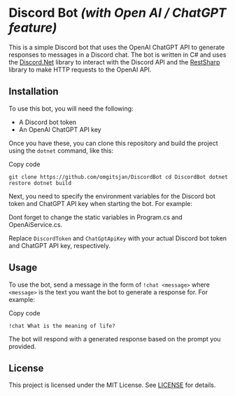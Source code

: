 
# Discord Bot *(with Open AI / ChatGPT feature)*

This is a simple Discord bot that uses the OpenAI ChatGPT API to generate responses to messages in a Discord chat. The bot is written in C# and uses the [Discord.Net](https://github.com/discord-net/Discord.Net) library to interact with the Discord API and the [RestSharp](https://github.com/restsharp/RestSharp) library to make HTTP requests to the OpenAI API.

## Installation

To use this bot, you will need the following:

-   A Discord bot token
-   An OpenAI ChatGPT API key

Once you have these, you can clone this repository and build the project using the `dotnet` command, like this:

Copy code

`git clone https://github.com/omgitsjan/DiscordBot
cd DiscordBot
dotnet restore
dotnet build` 

Next, you need to specify the environment variables for the Discord bot token and ChatGPT API key when starting the bot. For example:

Dont forget to change the static variables in Program.cs and OpenAiService.cs.

Replace `DiscordToken` and `ChatGptApiKey` with your actual Discord bot token and ChatGPT API key, respectively.

## Usage

To use the bot, send a message in the form of `!chat <message>` where `<message>` is the text you want the bot to generate a response for. For example:

Copy code

`!chat What is the meaning of life?` 

The bot will respond with a generated response based on the prompt you provided.

## License

This project is licensed under the MIT License. See [LICENSE](https://chat.openai.com/LICENSE) for details.
